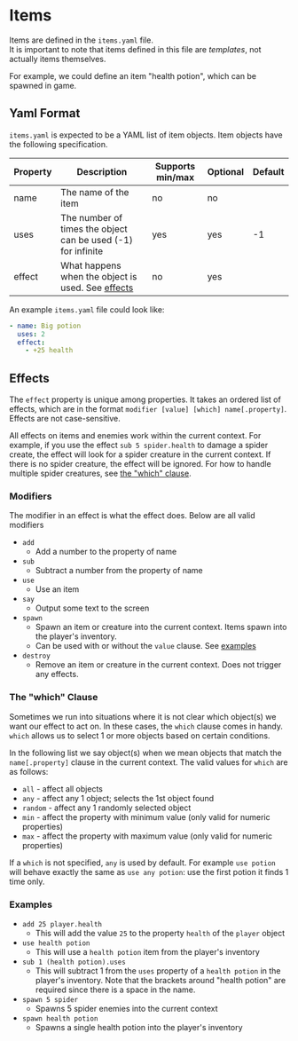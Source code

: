 # Items

Items are defined in the `items.yaml` file.  
It is important to note that items defined in this file are *templates*, not actually items themselves.

For example, we could define an item "health potion", which can be spawned in game.


## Yaml Format

`items.yaml` is expected to be a YAML list of item objects.
Item objects have the following specification.

Property | Description | Supports min/max | Optional | Default
--- | --- | --- | --- | ---
name | The name of the item | no | no
uses | The number of times the object can be used (-1) for infinite | yes | yes | -1 
effect | What happens when the object is used. See [effects](#effects) | no | yes

An example `items.yaml` file could look like:

```yaml
- name: Big potion
  uses: 2
  effect:
    - +25 health
```


## Effects

The `effect` property is unique among properties. It takes an ordered list of effects, which are in the format `modifier [value] [which] name[.property]`. Effects are not case-sensitive.

All effects on items and enemies work within the current context. For example, if you use the effect `sub 5 spider.health` to damage a spider create, the effect will look for a spider creature in the current context. If there is no spider creature, the effect will be ignored. For how to handle multiple spider creatures, see [the "which" clause](#the-which-clause).


### Modifiers

The modifier in an effect is what the effect does. Below are all valid modifiers

+ `add`
  + Add a number to the property of name
+ `sub`
  + Subtract a number from the property of name
+ `use`
  + Use an item
+ `say`
  + Output some text to the screen
+ `spawn`
  + Spawn an item or creature into the current context. Items spawn into the player's inventory.
  + Can be used with or without the `value` clause. See [examples](#examples)
+ `destroy`
  + Remove an item or creature in the current context. Does not trigger any effects.


### The "which" Clause

Sometimes we run into situations where it is not clear which object(s) we want our effect to act on. In these cases, the `which` clause comes in handy. `which` allows us to select 1 or more objects based on certain conditions.

In the following list we say object(s) when we mean objects that match the `name[.property]` clause in the current context. The valid values for `which` are as follows:

+ `all` - affect all objects
+ `any` - affect any 1 object; selects the 1st object found
+ `random` - affect any 1 randomly selected object
+ `min` - affect the property with minimum value (only valid for numeric properties)
+ `max` - affect the property with maximum value (only valid for numeric properties)

If a `which` is not specified, `any` is used by default. For example `use potion` will behave exactly the same as `use any potion`: use the first potion it finds 1 time only.

### Examples

+ `add 25 player.health`
  + This will add the value `25` to the property `health` of the `player` object
+ `use health potion`
  + This will use a `health potion` item from the player's inventory
+ `sub 1 (health potion).uses`
  + This will subtract 1 from the `uses` property of a `health potion` in the player's inventory. Note that the brackets around "health potion" are required since there is a space in the name.
+ `spawn 5 spider`
  + Spawns 5 spider enemies into the current context
+ `spawn health potion`
  + Spawns a single health potion into the player's inventory
